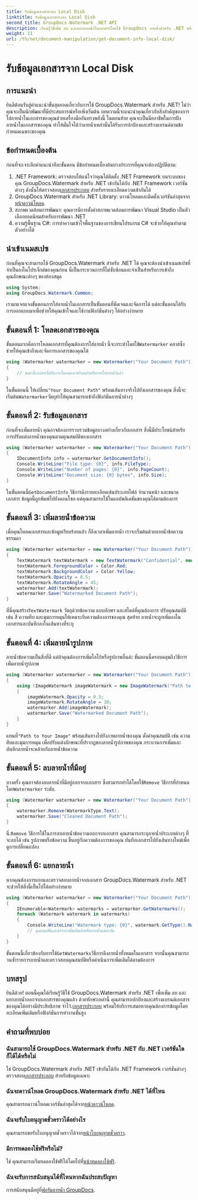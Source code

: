 ```yaml
---
title: รับข้อมูลเอกสารจาก Local Disk
linktitle: รับข้อมูลเอกสารจาก Local Disk
second_title: GroupDocs.Watermark .NET API
description: เรียนรู้วิธีเพิ่ม ลบ และแยกลายน้ำในเอกสารโดยใช้ GroupDocs ลายน้ำสำหรับ .NET พร้อมคำแนะนำทีละขั้นตอนที่ครอบคลุมนี้
weight: 11
url: /th/net/document-manipulation/get-document-info-local-disk/
---
```


# รับข้อมูลเอกสารจาก Local Disk

## การแนะนำ
ยินดีต้อนรับสู่คำแนะนำขั้นสุดยอดเกี่ยวกับการใช้ GroupDocs.Watermark สำหรับ .NET! ไม่ว่าคุณจะเป็นนักพัฒนาที่มีประสบการณ์หรือเพิ่งเริ่มต้น บทความนี้จะแนะนำคุณเกี่ยวกับสิ่งสำคัญของการใส่ลายน้ำในเอกสารของคุณด้วยเครื่องมืออันทรงพลังนี้ ในตอนท้าย คุณจะเป็นมืออาชีพในการฝังลายน้ำในเอกสารของคุณ ทำให้มั่นใจได้ว่าลายน้ำเหล่านั้นได้รับการปกป้องและสร้างแบรนด์ตามข้อกำหนดเฉพาะของคุณ
## ข้อกำหนดเบื้องต้น
ก่อนที่จะเจาะลึกคำแนะนำทีละขั้นตอน มีข้อกำหนดเบื้องต้นบางประการที่คุณจะต้องปฏิบัติตาม:
1.  .NET Framework: ตรวจสอบให้แน่ใจว่าคุณได้ติดตั้ง .NET Framework บนระบบของคุณ GroupDocs.Watermark สำหรับ .NET เข้ากันได้กับ .NET Framework เวอร์ชันต่างๆ ดังนั้นให้ตรวจสอบ[เอกสารประกอบ](https://tutorials.groupdocs.com/Watermark/net/) สำหรับรายละเอียดความเข้ากันได้
2.  GroupDocs.Watermark สำหรับ .NET Library: ดาวน์โหลดและติดตั้งเวอร์ชันล่าสุดจาก[หน้าดาวน์โหลด](https://releases.groupdocs.com/Watermark/net/).
3. สภาพแวดล้อมการพัฒนา: คุณควรมีการตั้งค่าสภาพแวดล้อมการพัฒนา Visual Studio เป็นตัวเลือกยอดนิยมสำหรับการพัฒนา .NET
4. ความรู้พื้นฐาน C#: การทำความเข้าใจพื้นฐานของการเขียนโปรแกรม C# จะช่วยให้คุณทำตามตัวอย่างได้
## นำเข้าเนมสเปซ
ก่อนที่คุณจะสามารถใช้ GroupDocs.Watermark สำหรับ .NET ได้ คุณจะต้องนำเข้าเนมสเปซที่จำเป็นลงในโปรเจ็กต์ของคุณก่อน นี่เป็นกระบวนการที่ไม่ซับซ้อนและจำเป็นสำหรับการเข้าถึงคุณลักษณะต่างๆ ของห้องสมุด
```csharp
using System;
using GroupDocs.Watermark.Common;
```
เรามาแจกแจงขั้นตอนการใส่ลายน้ำในเอกสารเป็นขั้นตอนที่ชัดเจนและจัดการได้ แต่ละขั้นตอนได้รับการออกแบบมาเพื่อช่วยให้คุณเข้าใจและใช้งานฟังก์ชันต่างๆ ได้อย่างง่ายดาย
## ขั้นตอนที่ 1: โหลดเอกสารของคุณ
 ขั้นตอนแรกคือการโหลดเอกสารที่คุณต้องการใส่ลายน้ำ นี้จะกระทำโดยใช้`Watermarker` คลาสซึ่งช่วยให้คุณเข้าถึงและจัดการเอกสารของคุณได้
```csharp
using (Watermarker watermarker = new Watermarker("Your Document Path"))
{
    // ขณะนี้เอกสารได้รับการโหลดและพร้อมสำหรับการใส่ลายน้ำแล้ว
}
```
 ในขั้นตอนนี้ ให้เปลี่ยน`"Your Document Path"` พร้อมเส้นทางจริงไปยังเอกสารของคุณ สิ่งนี้จะเริ่มต้น`Watermarker`วัตถุทำให้คุณสามารถเข้าถึงฟังก์ชันลายน้ำต่างๆ
## ขั้นตอนที่ 2: รับข้อมูลเอกสาร
ก่อนที่จะเพิ่มลายน้ำ คุณอาจต้องการรวบรวมข้อมูลบางอย่างเกี่ยวกับเอกสาร สิ่งนี้มีประโยชน์สำหรับการปรับแต่งลายน้ำของคุณตามคุณสมบัติของเอกสาร

```csharp
using (Watermarker watermarker = new Watermarker("Your Document Path"))
{
    IDocumentInfo info = watermarker.GetDocumentInfo();
    Console.WriteLine("File type: {0}", info.FileType);
    Console.WriteLine("Number of pages: {0}", info.PageCount);
    Console.WriteLine("Document size: {0} bytes", info.Size);
}
```
 ในขั้นตอนนี้`GetDocumentInfo` วิธีการดึงรายละเอียดเช่นประเภทไฟล์ จำนวนหน้า และขนาดเอกสาร ข้อมูลนี้ถูกพิมพ์ไปยังคอนโซล แต่คุณสามารถใช้ในแอปพลิเคชันของคุณได้ตามต้องการ
## ขั้นตอนที่ 3: เพิ่มลายน้ำข้อความ
เมื่อคุณโหลดเอกสารและข้อมูลเรียบร้อยแล้ว ก็ถึงเวลาเพิ่มลายน้ำ เราจะเริ่มต้นด้วยลายน้ำข้อความธรรมดา

```csharp
using (Watermarker watermarker = new Watermarker("Your Document Path"))
{
    TextWatermark textWatermark = new TextWatermark("Confidential", new Font("Arial", 36));
    textWatermark.ForegroundColor = Color.Red;
    textWatermark.BackgroundColor = Color.Yellow;
    textWatermark.Opacity = 0.5;
    textWatermark.RotateAngle = 45;
    watermarker.Add(textWatermark);
    watermarker.Save("Watermarked Document Path");
}
```
 ที่นี่คุณสร้าง`TextWatermark` วัตถุด้วยข้อความ แบบอักษร และสไตล์ที่คุณต้องการ ปรับคุณสมบัติ เช่น สี ความทึบ และมุมการหมุนให้เหมาะกับความต้องการของคุณ สุดท้าย ลายน้ำจะถูกเพิ่มลงในเอกสารและบันทึกลงในเส้นทางที่ระบุ
## ขั้นตอนที่ 4: เพิ่มลายน้ำรูปภาพ
ลายน้ำข้อความเป็นสิ่งที่ดี แต่ถ้าคุณต้องการเพิ่มโลโก้หรือรูปภาพอื่นล่ะ ขั้นตอนนี้ครอบคลุมถึงวิธีการเพิ่มลายน้ำรูปภาพ

```csharp
using (Watermarker watermarker = new Watermarker("Your Document Path"))
{
    using (ImageWatermark imageWatermark = new ImageWatermark("Path to Your Image"))
    {
        imageWatermark.Opacity = 0.5;
        imageWatermark.RotateAngle = 30;
        watermarker.Add(imageWatermark);
        watermarker.Save("Watermarked Document Path");
    }
}
```
 แทนที่`"Path to Your Image"` พร้อมเส้นทางไปยังภาพลายน้ำของคุณ ตั้งค่าคุณสมบัติ เช่น ความทึบและมุมการหมุน เพื่อปรับแต่งลักษณะที่ปรากฏของลายน้ำรูปภาพของคุณ กระบวนการเพิ่มและบันทึกลายน้ำจะคล้ายกับลายน้ำข้อความ
## ขั้นตอนที่ 5: ลบลายน้ำที่มีอยู่
 บางครั้ง คุณอาจต้องลบลายน้ำที่มีอยู่ออกจากเอกสาร ซึ่งสามารถทำได้โดยใช้`Remove` วิธีการที่กำหนดโดย`Watermarker` ระดับ.

```csharp
using (Watermarker watermarker = new Watermarker("Your Document Path"))
{
    watermarker.Remove(WatermarkType.Text);
    watermarker.Save("Cleaned Document Path");
}
```
 นี่.`Remove` วิธีการใช้ในการลบลายน้ำข้อความออกจากเอกสาร คุณสามารถระบุลายน้ำประเภทต่างๆ ที่จะลบได้ เช่น รูปภาพหรือข้อความ ขึ้นอยู่กับความต้องการของคุณ บันทึกเอกสารไปยังเส้นทางใหม่เพื่อดูการเปลี่ยนแปลง
## ขั้นตอนที่ 6: แยกลายน้ำ
หากคุณต้องการแยกและตรวจสอบลายน้ำจากเอกสาร GroupDocs.Watermark สำหรับ .NET จะช่วยให้สิ่งนี้เป็นไปได้อย่างง่ายดาย

```csharp
using (Watermarker watermarker = new Watermarker("Your Document Path"))
{
    IEnumerable<Watermark> watermarks = watermarker.GetWatermarks();
    foreach (Watermark watermark in watermarks)
    {
        Console.WriteLine("Watermark type: {0}", watermark.GetType().Name);
        // คุณสมบัติและตรรกะเพิ่มเติมสำหรับลายน้ำแต่ละอัน
    }
}
```
 ขั้นตอนนี้เกี่ยวข้องกับการใช้`GetWatermarks`วิธีการดึงลายน้ำทั้งหมดในเอกสาร จากนั้นคุณสามารถวนซ้ำรายการลายน้ำและตรวจสอบคุณสมบัติหรือดำเนินการเพิ่มเติมได้ตามต้องการ
## บทสรุป
 ยินดีด้วย! ตอนนี้คุณได้เรียนรู้วิธีใช้ GroupDocs.Watermark สำหรับ .NET เพื่อเพิ่ม ลบ และแยกลายน้ำออกจากเอกสารของคุณแล้ว ด้วยทักษะเหล่านี้ คุณสามารถปกป้องและสร้างแบรนด์เอกสารของคุณได้อย่างมีประสิทธิภาพ จำไว้.[เอกสารประกอบ](https://tutorials.groupdocs.com/Watermark/net/) พร้อมให้บริการเสมอหากคุณต้องการข้อมูลโดยละเอียดเพิ่มเติมหรือฟังก์ชันการทำงานขั้นสูง
## คำถามที่พบบ่อย
### ฉันสามารถใช้ GroupDocs.Watermark สำหรับ .NET กับ .NET เวอร์ชันใดก็ได้ได้หรือไม่
 ใช่ GroupDocs.Watermark สำหรับ .NET เข้ากันได้กับ .NET Framework เวอร์ชันต่างๆ ตรวจสอบ[เอกสารประกอบ](https://tutorials.groupdocs.com/Watermark/net/) สำหรับข้อมูลเฉพาะ
### ฉันจะดาวน์โหลด GroupDocs.Watermark สำหรับ .NET ได้ที่ไหน
 คุณสามารถดาวน์โหลดเวอร์ชันล่าสุดได้จาก[หน้าดาวน์โหลด](https://releases.groupdocs.com/Watermark/net/).
### ฉันจะรับใบอนุญาตชั่วคราวได้อย่างไร
 คุณสามารถขอรับใบอนุญาตชั่วคราวได้จาก[หน้าใบอนุญาตชั่วคราว](https://purchase.groupdocs.com/temporary-license/).
### มีการทดลองใช้ฟรีหรือไม่?
 ใช่ คุณสามารถเริ่มทดลองใช้ฟรีได้โดยไปที่[หน้าทดลองใช้ฟรี](https://releases.groupdocs.com/).
### ฉันจะรับการสนับสนุนได้ที่ไหนหากฉันประสบปัญหา
 การสนับสนุนมีอยู่ที่[ฟอรัมลายน้ำ GroupDocs](https://forum.groupdocs.com/c/watermark/19).